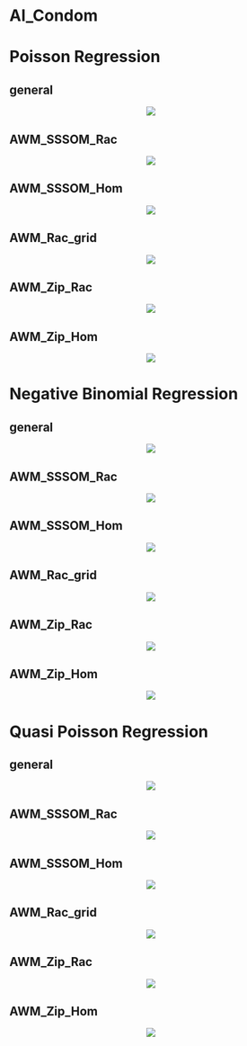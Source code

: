 
# AI_Condom

# Poisson Regression
## general
<p align="center">
  <img src="https://github.com/meettyj/MSM-Discrimination-on-Twitter/raw/master/results/screenshots/regression/AI_Condom/poisson_general.png" />
</p>

## AWM_SSSOM_Rac
<p align="center">
  <img src="https://github.com/meettyj/MSM-Discrimination-on-Twitter/raw/master/results/screenshots/regression/AI_Condom/poisson_AWM_SSSOM_Rac.png" />
</p>

## AWM_SSSOM_Hom
<p align="center">
  <img src="https://github.com/meettyj/MSM-Discrimination-on-Twitter/raw/master/results/screenshots/regression/AI_Condom/poisson_AWM_SSSOM_Hom.png" />
</p>

## AWM_Rac_grid
<p align="center">
  <img src="https://github.com/meettyj/MSM-Discrimination-on-Twitter/raw/master/results/screenshots/regression/AI_Condom/poisson_AWM_Rac_grid.png" />
</p>

## AWM_Zip_Rac
<p align="center">
  <img src="https://github.com/meettyj/MSM-Discrimination-on-Twitter/raw/master/results/screenshots/regression/AI_Condom/poisson_AWM_Zip_Rac.png" />
</p>

## AWM_Zip_Hom
<p align="center">
  <img src="https://github.com/meettyj/MSM-Discrimination-on-Twitter/raw/master/results/screenshots/regression/AI_Condom/poisson_AWM_Zip_Hom.png" />
</p>



# Negative Binomial Regression
## general
<p align="center">
  <img src="https://github.com/meettyj/MSM-Discrimination-on-Twitter/raw/master/results/screenshots/regression/AI_Condom/NB_general.png" />
</p>

## AWM_SSSOM_Rac
<p align="center">
  <img src="https://github.com/meettyj/MSM-Discrimination-on-Twitter/raw/master/results/screenshots/regression/AI_Condom/NB_AWM_SSSOM_Rac.png" />
</p>

## AWM_SSSOM_Hom
<p align="center">
  <img src="https://github.com/meettyj/MSM-Discrimination-on-Twitter/raw/master/results/screenshots/regression/AI_Condom/NB_AWM_SSSOM_Hom.png" />
</p>

## AWM_Rac_grid
<p align="center">
  <img src="https://github.com/meettyj/MSM-Discrimination-on-Twitter/raw/master/results/screenshots/regression/AI_Condom/NB_AWM_Rac_grid.png" />
</p>

## AWM_Zip_Rac
<p align="center">
  <img src="https://github.com/meettyj/MSM-Discrimination-on-Twitter/raw/master/results/screenshots/regression/AI_Condom/NB_AWM_Zip_Rac.png" />
</p>

## AWM_Zip_Hom
<p align="center">
  <img src="https://github.com/meettyj/MSM-Discrimination-on-Twitter/raw/master/results/screenshots/regression/AI_Condom/NB_AWM_Zip_Hom.png" />
</p>



# Quasi Poisson Regression
## general
<p align="center">
  <img src="https://github.com/meettyj/MSM-Discrimination-on-Twitter/raw/master/results/screenshots/regression/AI_Condom/quasi_poisson_general.png" />
</p>

## AWM_SSSOM_Rac
<p align="center">
  <img src="https://github.com/meettyj/MSM-Discrimination-on-Twitter/raw/master/results/screenshots/regression/AI_Condom/quasi_poisson_AWM_SSSOM_Rac.png" />
</p>

## AWM_SSSOM_Hom
<p align="center">
  <img src="https://github.com/meettyj/MSM-Discrimination-on-Twitter/raw/master/results/screenshots/regression/AI_Condom/quasi_poisson_AWM_SSSOM_Hom.png" />
</p>

## AWM_Rac_grid
<p align="center">
  <img src="https://github.com/meettyj/MSM-Discrimination-on-Twitter/raw/master/results/screenshots/regression/AI_Condom/quasi_poisson_AWM_Rac_grid.png" />
</p>

## AWM_Zip_Rac
<p align="center">
  <img src="https://github.com/meettyj/MSM-Discrimination-on-Twitter/raw/master/results/screenshots/regression/AI_Condom/quasi_poisson_AWM_Zip_Rac.png" />
</p>

## AWM_Zip_Hom
<p align="center">
  <img src="https://github.com/meettyj/MSM-Discrimination-on-Twitter/raw/master/results/screenshots/regression/AI_Condom/quasi_poisson_AWM_Zip_Hom.png" />
</p>















